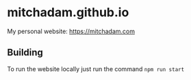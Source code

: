 # mitchadam.github.io

My personal website: https://mitchadam.com

## Building

To run the website locally just run the command `npm run start`

